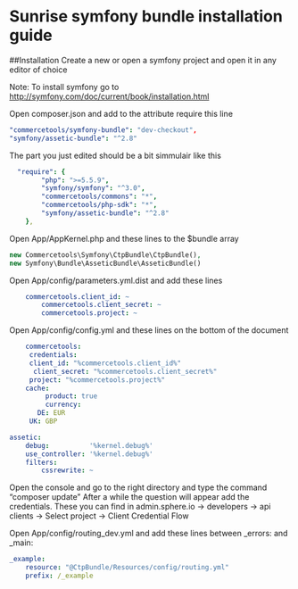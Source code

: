 # Sunrise symfony bundle installation guide

##Installation
Create a new or open a symfony project and open it in any editor of choice

Note: To install symfony go to http://symfony.com/doc/current/book/installation.html 

Open composer.json and add to the attribute require this line

```yaml
"commercetools/symfony-bundle": "dev-checkout",
"symfony/assetic-bundle": "^2.8" 
```
The part you just edited should be a bit simmulair like this

```yaml
  "require": {
        "php": ">=5.5.9",
        "symfony/symfony": "^3.0",
        "commercetools/commons": "*",
        "commercetools/php-sdk": "*",
        "symfony/assetic-bundle": "^2.8"
    },
```

Open App/AppKernel.php and these lines to the $bundle array
```php
new Commercetools\Symfony\CtpBundle\CtpBundle(),
new Symfony\Bundle\AsseticBundle\AsseticBundle()
```
Open App/config/parameters.yml.dist and add these lines 
```yaml	
	commercetools.client_id: ~
    	commercetools.client_secret: ~
    	commercetools.project: ~
```
Open App/config/config.yml and these lines on the bottom of the document
```yaml	
	commercetools:
 	 credentials:
   	 client_id: "%commercetools.client_id%"
  	  client_secret: "%commercetools.client_secret%"
   	 project: "%commercetools.project%"
  	cache:
   		 product: true
 		 currency:
 	   DE: EUR
   	 UK: GBP

assetic:
    debug:          '%kernel.debug%'
    use_controller: '%kernel.debug%'
    filters:
        cssrewrite: ~

```
Open the console and go to the right directory and type the command “composer update” After a while the question will appear add the credentials. 
These you can find in admin.sphere.io -> developers -> api clients -> Select project -> Client Credential Flow

Open App/config/routing_dev.yml and add these lines between _errors: and _main: 
```yml
_example:
    resource: "@CtpBundle/Resources/config/routing.yml"
    prefix: /_example
```
